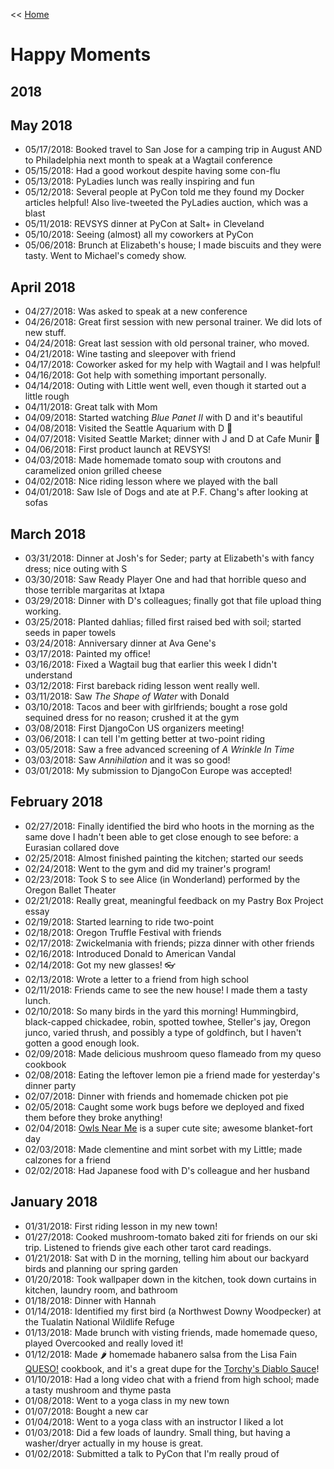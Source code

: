 << [Home](../README.md)

# Happy Moments

## 2018

## May 2018

- 05/17/2018: Booked travel to San Jose for a camping trip in August AND to Philadelphia next month to speak at a Wagtail conference 
- 05/15/2018: Had a good workout despite having some con-flu
- 05/13/2018: PyLadies lunch was really inspiring and fun 
- 05/12/2018: Several people at PyCon told me they found my Docker articles helpful! Also live-tweeted the PyLadies auction, which was a blast
- 05/11/2018: REVSYS dinner at PyCon at Salt+ in Cleveland 
- 05/10/2018: Seeing (almost) all my coworkers at PyCon 
- 05/06/2018: Brunch at Elizabeth's house; I made biscuits and they were tasty. Went to Michael's comedy show. 

## April 2018

- 04/27/2018: Was asked to speak at a new conference 
- 04/26/2018: Great first session with new personal trainer. We did lots of new stuff. 
- 04/24/2018: Great last session with old personal trainer, who moved. 
- 04/21/2018: Wine tasting and sleepover with friend 
- 04/17/2018: Coworker asked for my help with Wagtail and I was helpful! 
- 04/16/2018: Got help with something important personally. 
- 04/14/2018: Outing with Little went well, even though it started out a little rough
- 04/11/2018: Great talk with Mom 
- 04/09/2018: Started watching _Blue Panet II_ with D and it's beautiful 
- 04/08/2018: Visited the Seattle Aquarium with D 🐠
- 04/07/2018: Visited Seattle Market; dinner with J and D at Cafe Munir 🍷
- 04/06/2018: First product launch at REVSYS! 
- 04/03/2018: Made homemade tomato soup with croutons and caramelized onion grilled cheese
- 04/02/2018: Nice riding lesson where we played with the ball 
- 04/01/2018: Saw Isle of Dogs and ate at P.F. Chang's after looking at sofas 

## March 2018 

- 03/31/2018: Dinner at Josh's for Seder; party at Elizabeth's with fancy dress; nice outing with S
- 03/30/2018: Saw Ready Player One and had that horrible queso and those terrible margaritas at Ixtapa 
- 03/29/2018: Dinner with D's colleagues; finally got that file upload thing working. 
- 03/25/2018: Planted dahlias; filled first raised bed with soil; started seeds in paper towels
- 03/24/2018: Anniversary dinner at Ava Gene's 
- 03/17/2018: Painted my office! 
- 03/16/2018: Fixed a Wagtail bug that earlier this week I didn't understand 
- 03/12/2018: First bareback riding lesson went really well. 
- 03/11/2018: Saw _The Shape of Water_ with Donald 
- 03/10/2018: Tacos and beer with girlfriends; bought a rose gold sequined dress for no reason; crushed it at the gym 
- 03/08/2018: First DjangoCon US organizers meeting! 
- 03/06/2018: I can tell I'm getting better at two-point riding 
- 03/05/2018: Saw a free advanced screening of _A Wrinkle In Time_ 
- 03/03/2018: Saw _Annihilation_ and it was so good!  
- 03/01/2018: My submission to DjangoCon Europe was accepted! 

## February 2018 

- 02/27/2018: Finally identified the bird who hoots in the morning as the same dove I hadn't been able to get close enough to see before: a Eurasian collared dove
- 02/25/2018: Almost finished painting the kitchen; started our seeds 
- 02/24/2018: Went to the gym and did my trainer's program! 
- 02/23/2018: Took S to see Alice (in Wonderland) performed by the Oregon Ballet Theater 
- 02/21/2018: Really great, meaningful feedback on my Pastry Box Project essay 
- 02/19/2018: Started learning to ride two-point 
- 02/18/2018: Oregon Truffle Festival with friends 
- 02/17/2018: Zwickelmania with friends; pizza dinner with other friends 
- 02/16/2018: Introduced Donald to American Vandal 
- 02/14/2018: Got my new glasses! 👓
- 02/13/2018: Wrote a letter to a friend from high school 
- 02/11/2018: Friends came to see the new house! I made them a tasty lunch. 
- 02/10/2018: So many birds in the yard this morning! Hummingbird, black-capped chickadee, robin, spotted towhee, Steller's jay, Oregon junco, varied thrush, and possibly a type of goldfinch, but I haven't gotten a good enough look. 
- 02/09/2018: Made delicious mushroom queso flameado from my queso cookbook 
- 02/08/2018: Eating the leftover lemon pie a friend made for yesterday's dinner party 
- 02/07/2018: Dinner with friends and homemade chicken pot pie 
- 02/05/2018: Caught some work bugs before we deployed and fixed them before they broke anything! 
- 02/04/2018: [Owls Near Me](https://www.owlsnearme.com/) is a super cute site; awesome blanket-fort day 
- 02/03/2018: Made clementine and mint sorbet with my Little; made calzones for a friend
- 02/02/2018: Had Japanese food with D's colleague and her husband 

## January 2018

- 01/31/2018: First riding lesson in my new town! 
- 01/27/2018: Cooked mushroom-tomato baked ziti for friends on our ski trip. Listened to friends give each other tarot card readings. 
- 01/21/2018: Sat with D in the morning, telling him about our backyard birds and planning our spring garden
- 01/20/2018: Took wallpaper down in the kitchen, took down curtains in kitchen, laundry room, and bathroom
- 01/18/2018: Dinner with Hannah
- 01/14/2018: Identified my first bird (a Northwest Downy Woodpecker) at the Tualatin National Wildlife Refuge 
- 01/13/2018: Made brunch with visting friends, made homemade queso, played Overcooked and really loved it! 
- 01/12/2018: Made :hot_pepper: homemade habanero salsa from the Lisa Fain [QUESO!](https://smile.amazon.com/dp/B01MT4WC2K/ref=dp-kindle-redirect?_encoding=UTF8&btkr=1) cookbook, and it's a great dupe for the [Torchy's Diablo Sauce](https://torchystacos.com/product/hot-sauce/)! 
- 01/10/2018: Had a long video chat with a friend from high school; made a tasty mushroom and thyme pasta 
- 01/08/2018: Went to a yoga class in my new town
- 01/07/2018: Bought a new car
- 01/04/2018: Went to a yoga class with an instructor I liked a lot
- 01/03/2018: Did a few loads of laundry. Small thing, but having a washer/dryer actually in my house is great. 
- 01/02/2018: Submitted a talk to PyCon that I'm really proud of 
